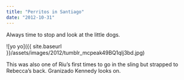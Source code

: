 ```yaml
---
title: "Perritos in Santiago"
date: "2012-10-31"
---
```


Always time to stop and look at the little dogs.

![yo yo]({{ site.baseurl }}/assets/images/2012/tumblr_mcpeak49BQ1qlj3bd.jpg)

This was also one of Riu’s first times to go in the sling but strapped to Rebecca’s back. Granizado Kennedy looks on.

